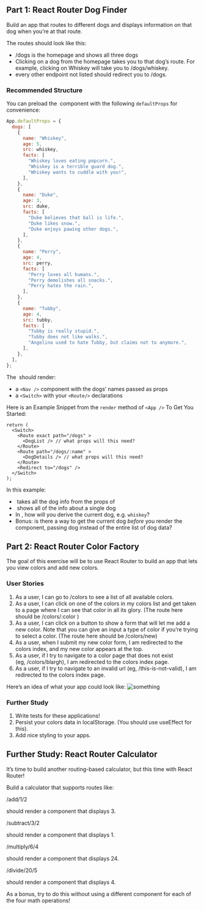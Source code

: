 ## Part 1: React Router Dog Finder

Build an app that routes to different dogs and displays information on that dog when you’re at that route.

The routes should look like this:

- /dogs is the homepage and shows all three dogs
- Clicking on a dog from the homepage takes you to that dog’s route. For example, clicking on Whiskey will take you to /dogs/whiskey.
- every other endpoint not listed should redirect you to /dogs.

### Recommended Structure

You can preload the <App /> component with the following `defaultProps` for convenience:

```javascript
App.defaultProps = {
  dogs: [
    {
      name: "Whiskey",
      age: 5,
      src: whiskey,
      facts: [
        "Whiskey loves eating popcorn.",
        "Whiskey is a terrible guard dog.",
        "Whiskey wants to cuddle with you!",
      ],
    },
    {
      name: "Duke",
      age: 3,
      src: duke,
      facts: [
        "Duke believes that ball is life.",
        "Duke likes snow.",
        "Duke enjoys pawing other dogs.",
      ],
    },
    {
      name: "Perry",
      age: 4,
      src: perry,
      facts: [
        "Perry loves all humans.",
        "Perry demolishes all snacks.",
        "Perry hates the rain.",
      ],
    },
    {
      name: "Tubby",
      age: 4,
      src: tubby,
      facts: [
        "Tubby is really stupid.",
        "Tubby does not like walks.",
        "Angelina used to hate Tubby, but claims not to anymore.",
      ],
    },
  ],
};
```

The <App /> should render:

- a `<Nav />` component with the dogs’ names passed as props
- a `<Switch>` with your `<Route/>` declarations

Here is an Example Snippet from the `render` method of `<App />` To Get You Started:

```
return (
  <Switch>
    <Route exact path="/dogs" >
      <DogList /> // what props will this need?
    </Route>
    <Route path="/dogs/:name" >
      <DogDetails /> // what props will this need?
    </Route>
    <Redirect to="/dogs" />
  </Switch>
);
```

In this example:

- <DogList /> takes all the dog info from the props of <App />
- <DogDetails /> shows all of the info about a single dog
- In <DogDetails />, how will you derive the current dog, e.g. `whiskey`?
- Bonus: is there a way to get the current dog *before* you render the component, passing dog instead of the entire list of dog data?

## Part 2: React Router Color Factory

The goal of this exercise will be to use React Router to build an app that lets you view colors and add new colors.

### User Stories

1.  As a user, I can go to /colors to see a list of all available colors.
2.  As a user, I can click on one of the colors in my colors list and get taken to a page where I can see that color in all its glory.
    (The route here should be /colors/:color )
3.  As a user, I can click on a button to show a form that will let me add a new color.
    Note that you can give an input a type of color if you’re trying to select a color. (The route here should be /colors/new)
4.  As a user, when I submit my new color form, I am redirected to the colors index, and my new color appears at the top.
5.  As a user, if I try to navigate to a color page that does not exist (eg, /colors/blargh), I am redirected to the colors index page.
6.  As a user, if I try to navigate to an invalid url (eg, /this-is-not-valid), I am redirected to the colors index page.

Here’s an idea of what your app could look like: ![something](./color-factory.gif)

### Further Study

1.  Write tests for these applications!
2.  Persist your colors data in localStorage. (You should use useEffect for this).
3.  Add nice styling to your apps.

## Further Study: React Router Calculator

It’s time to build another routing-based calculator, but this time with React Router!

Build a calculator that supports routes like:

/add/1/2

should render a component that displays 3.

/subtract/3/2

should render a component that displays 1.

/multiply/6/4

should render a component that displays 24.

/divide/20/5

should render a component that displays 4.

As a bonus, try to do this without using a different component for each of the four math operations!
